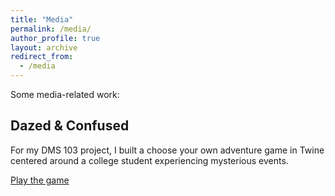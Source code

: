 ```yaml
---
title: "Media"
permalink: /media/
author_profile: true
layout: archive
redirect_from:
  - /media
---
```



Some media-related work: 

## Dazed & Confused 

For my DMS 103 project, I built a choose your own adventure game in Twine centered around a college student experiencing mysterious events. 

[Play the game](https://sidnarsipur.github.io/twinegame/) 

